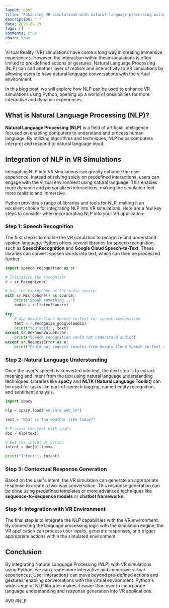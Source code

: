 ```yaml
---
layout: post
title: "Enhancing VR simulations with natural language processing using Python"
description: " "
date: 2023-09-19
tags: []
comments: true
share: true
---
```


Virtual Reality (VR) simulations have come a long way in creating immersive experiences. However, the interaction within these simulations is often limited to pre-defined actions or gestures. Natural Language Processing (NLP) can add another layer of realism and interactivity to VR simulations by allowing users to have natural language conversations with the virtual environment.

In this blog post, we will explore how NLP can be used to enhance VR simulations using Python, opening up a world of possibilities for more interactive and dynamic experiences.

## What is Natural Language Processing (NLP)?

**Natural Language Processing (NLP)** is a field of artificial intelligence focused on enabling computers to understand and process human language. By utilizing algorithms and techniques, NLP helps computers interpret and respond to natural language input.

## Integration of NLP in VR Simulations

Integrating NLP into VR simulations can greatly enhance the user experience. Instead of relying solely on predefined interactions, users can engage with the virtual environment using natural language. This enables more dynamic and personalized interactions, making the simulation feel more realistic and immersive.

Python provides a range of libraries and tools for NLP, making it an excellent choice for integrating NLP into VR simulations. Here are a few key steps to consider when incorporating NLP into your VR application:

### Step 1: Speech Recognition

The first step is to enable the VR simulation to recognize and understand spoken language. Python offers several libraries for speech recognition, such as **SpeechRecognition** and **Google Cloud Speech-to-Text**. These libraries can convert spoken words into text, which can then be processed further.

```python
import speech_recognition as sr

# Initialize the recognizer
r = sr.Recognizer()

# Use the microphone as the audio source
with sr.Microphone() as source:
    print("Speak something...")
    audio = r.listen(source)

try:
    # Use Google Cloud Speech-to-Text for speech recognition
    text = r.recognize_google(audio)
    print("You said:", text)
except sr.UnknownValueError:
    print("Speech recognition could not understand audio")
except sr.RequestError as e:
    print("Could not request results from Google Cloud Speech-to-Text service; {0}".format(e))
```

### Step 2: Natural Language Understanding

Once the user's speech is converted into text, the next step is to extract meaning and intent from the text using natural language understanding techniques. Libraries like **spaCy** and **NLTK (Natural Language Toolkit)** can be used for tasks like part-of-speech tagging, named entity recognition, and sentiment analysis.

```python
import spacy

nlp = spacy.load("en_core_web_sm")

text = "What is the weather like today?"

# Process the text with spaCy
doc = nlp(text)

# Get the intent or action
intent = doc[0].lemma_

print("Intent:", intent)
```

### Step 3: Contextual Response Generation

Based on the user's intent, the VR simulation can generate an appropriate response to create a two-way conversation. This response generation can be done using predefined templates or more advanced techniques like **sequence-to-sequence models** or **chatbot frameworks**.

### Step 4: Integration with VR Environment

The final step is to integrate the NLP capabilities with the VR environment. By connecting the language processing logic with the simulation engine, the VR application can process user inputs, generate responses, and trigger appropriate actions within the simulated environment.

## Conclusion

By integrating Natural Language Processing (NLP) with VR simulations using Python, we can create more interactive and immersive virtual experiences. User interactions can move beyond pre-defined actions and gestures, enabling conversations with the virtual environment. Python's wide range of NLP libraries makes it easier than ever to incorporate language understanding and response generation into VR applications.

#VR #NLP